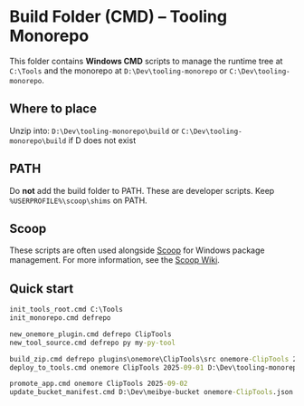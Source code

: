 # Build Folder (CMD) – Tooling Monorepo

This folder contains **Windows CMD** scripts to manage the runtime tree at `C:\Tools` and the monorepo at `D:\Dev\tooling-monorepo` or `C:\Dev\tooling-monorepo`.

## Where to place
Unzip into: `D:\Dev\tooling-monorepo\build` or `C:\Dev\tooling-monorepo\build` if D does not exist

## PATH
Do **not** add the build folder to PATH. These are developer scripts. Keep `%USERPROFILE%\scoop\shims` on PATH.

## Scoop
These scripts are often used alongside [Scoop](https://scoop.sh/) for Windows package management. For more information, see the [Scoop Wiki](https://github.com/ScoopInstaller/Scoop/wiki).

## Quick start
```cmd
init_tools_root.cmd C:\Tools
init_monorepo.cmd defrepo

new_onemore_plugin.cmd defrepo ClipTools
new_tool_source.cmd defrepo py my-py-tool

build_zip.cmd defrepo plugins\onemore\ClipTools\src onemore-ClipTools 2025.09.01
deploy_to_tools.cmd onemore ClipTools 2025-09-01 D:\Dev\tooling-monorepo\out\artifacts\onemore-ClipTools-2025.09.01.zip

promote_app.cmd onemore ClipTools 2025-09-02
update_bucket_manifest.cmd D:\Dev\meibye-bucket onemore-ClipTools.json 2025.09.02 https://artifacts/onemore-ClipTools-2025.09.02.zip <SHA256> "ClipTools 2025.09.02"
```
